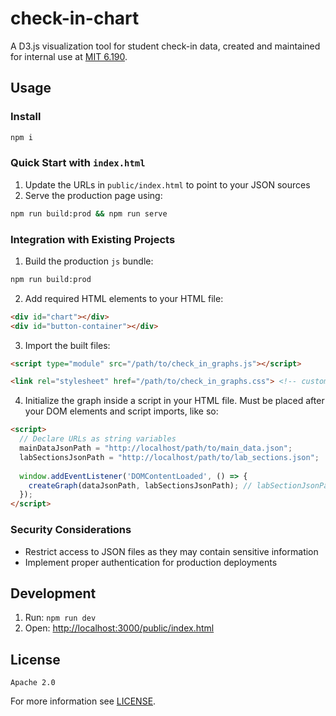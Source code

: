 # check-in-chart

A D3.js visualization tool for student check-in data, created and maintained for internal use at [MIT 6.190](https://llp.mit.edu/6190/).

## Usage

### Install
```sh
npm i
```

### Quick Start with `index.html`
1. Update the URLs in `public/index.html` to point to your JSON sources
2. Serve the production page using:
```sh
npm run build:prod && npm run serve
```

### Integration with Existing Projects
1. Build the production `js` bundle:
```sh
npm run build:prod
```

2. Add required HTML elements to your HTML file:
```html
<div id="chart"></div>
<div id="button-container"></div>
```

3. Import the built files:
```html
<script type="module" src="/path/to/check_in_graphs.js"></script>

<link rel="stylesheet" href="/path/to/check_in_graphs.css"> <!-- custom css is optional -->
```

4. Initialize the graph inside a script in your HTML file. Must be placed after your DOM elements and script imports, like so:
```html
<script>
  // Declare URLs as string variables
  mainDataJsonPath = "http://localhost/path/to/main_data.json";
  labSectionsJsonPath = "http://localhost/path/to/lab_sections.json";
  
  window.addEventListener('DOMContentLoaded', () => {
    createGraph(dataJsonPath, labSectionsJsonPath); // labSectionJsonPath is optional
  });
</script>
```

### Security Considerations
- Restrict access to JSON files as they may contain sensitive information
- Implement proper authentication for production deployments

## Development
1. Run: `npm run dev`
2. Open: [http://localhost:3000/public/index.html](http://localhost:3000/public/index.html)

## License
`Apache 2.0`

For more information see [LICENSE](LICENSE).